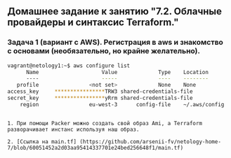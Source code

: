 ## Домашнее задание к занятию "7.2. Облачные провайдеры и синтаксис Terraform."

### Задача 1 (вариант с AWS). Регистрация в aws и знакомство с основами (необязательно, но крайне желательно).
````bash
vagrant@netology1:~$ aws configure list
      Name                    Value             Type    Location
      ----                    -----             ----    --------
   profile                <not set>             None    None
access_key     ****************TRW3 shared-credentials-file
secret_key     ****************yRrm shared-credentials-file
    region                eu-west-3      config-file    ~/.aws/config
````
````

1. При помощи Packer можно создать свой образ Ami, а Terraform разворачивает инстанс используя наш образ.

2. [Ссылка на main.tf] (https://github.com/arsenii-fv/netology-home-7/blob/60051452a2d03aa95414337701e24bed256648f1/main.tf)

````
